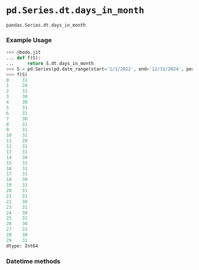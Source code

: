 # `pd.Series.dt.days_in_month`

`pandas.Series.dt.days_in_month`

### Example Usage

``` py
>>> @bodo.jit
... def f(S):
...     return S.dt.days_in_month
>>> S = pd.Series(pd.date_range(start='1/1/2022', end='12/31/2024', periods=30))
>>> f(S)
0     31
1     28
2     31
3     30
4     30
5     31
6     31
7     30
8     31
9     31
10    31
11    28
12    31
13    31
14    30
15    31
16    31
17    31
18    30
19    31
20    31
21    31
22    30
23    31
24    30
25    31
26    30
27    31
28    30
29    31
dtype: Int64
```

### Datetime methods

